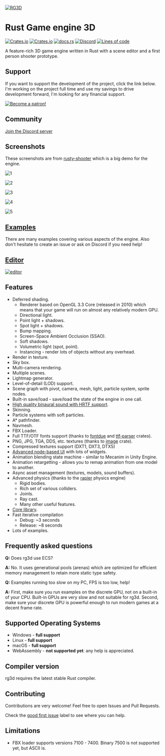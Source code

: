 [![RG3D](pics/logo.png)](https://rg3d.rs/)

# Rust Game engine 3D

[![Crates.io](https://img.shields.io/crates/l/rg3d)](https://github.com/mrDIMAS/rg3d/blob/master/LICENSE.md)
[![Crates.io](https://img.shields.io/crates/v/rg3d)](https://crates.io/crates/rg3d)
[![docs.rs](https://img.shields.io/badge/docs-website-blue)](https://docs.rs/rg3d/)
[![Discord](https://img.shields.io/discord/756573453561102427)](https://discord.gg/xENF5Uh)
[![Lines of code](https://tokei.rs/b1/github/mrDIMAS/rg3d)](https://github.com/mrDIMAS/rg3d)

A feature-rich 3D game engine written in Rust with a scene editor and a first person shooter prototype.

## Support

If you want to support the development of the project, click the link below. I'm working on the project full time and
use my savings to drive development forward, I'm looking for any financial support. 

[![Become a patron!](https://c5.patreon.com/external/logo/become_a_patron_button.png)](https://www.patreon.com/mrdimas)

## Community

[Join the Discord server](https://discord.gg/xENF5Uh)

## Screenshots

These screenshots are from [rusty-shooter](https://github.com/mrDIMAS/rusty-shooter) which is a big demo for the engine.

![1](pics/1.jpg?raw=true "Game 1")

![2](pics/2.jpg?raw=true "Game 2")

![3](pics/3.jpg?raw=true "Game 3")

![4](pics/4.jpg?raw=true "Game 4")

![5](pics/5.jpg?raw=true "Game 5")

## [Examples](https://github.com/mrDIMAS/rg3d/tree/master/examples)

There are many examples covering various aspects of the engine. Also don't hesitate to create an issue or ask on Discord if you need help!

## [Editor](https://github.com/mrDIMAS/rusty-editor/)

[![editor](https://raw.githubusercontent.com/mrDIMAS/rusty-editor/master/screenshots/latest.png)](https://github.com/mrDIMAS/rusty-editor/)

## Features

- Deferred shading.
	- Renderer based on OpenGL 3.3 Core (released in 2010) which means that your game will run on almost
	  any relatively modern GPU. 
	- Directional light.
	- Point light + shadows.
	- Spot light + shadows.
	- Bump mapping.
	- Screen-Space Ambient Occlusion (SSAO).
	- Soft shadows.
	- Volumetric light (spot, point).
	- Instancing - render lots of objects without any overhead.
- Render in texture.
- Sky box.
- Multi-camera rendering.
- Multiple scenes.
- Lightmap generator.
- Level-of-detail (LOD) support.
- Scene graph with pivot, camera, mesh, light, particle system, sprite nodes.
- Built-in save/load - save/load the state of the engine in one call.
- [High quality binaural sound with HRTF support](https://github.com/mrDIMAS/rg3d/tree/master/rg3d-sound).
- Skinning.
- Particle systems with soft particles.
- A* pathfinder.
- Navmesh.
- FBX Loader.
- Full TTF/OTF fonts support (thanks to [fontdue](https://github.com/mooman219/fontdue) and [ttf-parser](https://github.com/RazrFalcon/ttf-parser) crates).
- PNG, JPG, TGA, DDS, etc. textures (thanks to [image](https://github.com/image-rs/image) crate).
- Compressed textures support (DXT1, DXT3, DTX5)
- [Advanced node-based UI](https://github.com/mrDIMAS/rg3d/tree/master/rg3d-ui) with lots of widgets.
- Animation blending state machine - similar to Mecanim in Unity Engine.
- Animation retargetting - allows you to remap animation from one model to another.
- Async asset management (textures, models, sound buffers).
- Advanced physics (thanks to the [rapier](https://github.com/dimforge/rapier) physics engine)
    - Rigid bodies.
    - Rich set of various colliders.
    - Joints.
    - Ray cast.
    - Many other useful features.
- [Core library](https://github.com/mrDIMAS/rg3d/tree/master/rg3d-core).
- Fast iterative compilation 
	- Debug: ~3 seconds
	- Release: ~8 seconds
- Lots of examples.

## Frequently asked questions

**Q:** Does rg3d use ECS?

**A:** No. It uses generational pools (arenas) which are optimized for efficient
memory management to retain more static type safety.

**Q:** Examples running too slow on my PC, FPS is too low, help!

**A:** First, make sure you run examples on the discrete GPU, not on a built-in of your CPU. Built-in GPUs
are very slow and not suitable for rg3d. Second, make sure your discrete GPU is powerful enough to run 
modern games at a decent frame rate.

## Supported Operating Systems

- Windows - **full support**
- Linux - **full support**
- macOS - **full support**
- WebAssembly - **not supported yet**: any help is appreciated.

## Compiler version

rg3d requires the latest stable Rust compiler.

## Contributing

Contributions are very welcome! Feel free to open Issues and Pull Requests.

Check the [good first issue](https://github.com/mrDIMAS/rg3d/issues?q=is%3Aissue+is%3Aopen+label%3A%22good+first+issue%22) label to see where you can help.

## Limitations

- FBX loader supports versions 7100 - 7400. Binary 7500 is not supported yet, but ASCII is.
